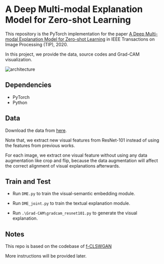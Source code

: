 # A Deep Multi-modal Explanation Model for Zero-shot Learning

This repository is the PyTorch implementation for the paper [A Deep Multi-modal Explanation Model for Zero-shot Learning](https://ieeexplore.ieee.org/document/9018377) in IEEE Transactions on Image Processing (TIP), 2020. 

In this project, we provide the data, source codes and Grad-CAM visualization.

![architecture](https://github.com/Liuy8/Explainable-ZSL/blob/master/diversity_consistency.png)

## Dependencies

- PyTorch 
- Python 

## Data

Download the data from [here](https://drive.google.com/drive/folders/1-nLNTRQybMde-NhyCz0IZRqYXmLUq6ii?usp=sharing).

Note that, we extract new visual features from ResNet-101 instead of using the features from previous works. 

For each image, we extract one visual feature without using any data augmentation like crop and flip, because the data augmentation 
will affect the correct alignment of visual explanations afterwards.


## Train and Test

- Run ```DME.py``` to train the visual-semantic embedding module.

- Run ```DME_joint.py``` to train the textual explanation module.

- Run ```.\Grad-CAM\gradcam_resnet101.py``` to generate the visual explanation.

## Notes

This repo is based on the codebase of [f-CLSWGAN](https://www.mpi-inf.mpg.de/departments/computer-vision-and-multimodal-computing/research/zero-shot-learning/feature-generating-networks-for-zero-shot-learning/)

More instructions will be provided later.
